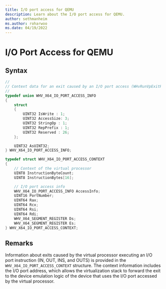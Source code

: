 ```yaml
---
title: I/O port access for QEMU
description: Learn about the I/O port access for QEMU. 
author: sethmanheim
ms.author: roharwoo
ms.date: 04/19/2022
---
```


# I/O Port Access for QEMU

## Syntax
```C
//
// Context data for an exit caused by an I/O port access (WHvRunVpExitReasonX64IOPortAccess)
//
typedef union WHV_X64_IO_PORT_ACCESS_INFO
{
    struct
    {
        UINT32 IsWrite : 1;
        UINT32 AccessSize: 3;
        UINT32 StringOp : 1;
        UINT32 RepPrefix : 1;
        UINT32 Reserved : 26;
    };

    UINT32 AsUINT32;
} WHV_X64_IO_PORT_ACCESS_INFO;

typedef struct WHV_X64_IO_PORT_ACCESS_CONTEXT
{
    // Context of the virtual processor
    UINT8 InstructionByteCount;
    UINT8 InstructionBytes[16];

    // I/O port access info
    WHV_X64_IO_PORT_ACCESS_INFO AccessInfo;
    UINT16 PortNumber;
    UINT64 Rax;
    UINT64 Rcx;
    UINT64 Rsi;
    UINT64 Rdi;
    WHV_X64_SEGMENT_REGISTER Ds;
    WHV_X64_SEGMENT_REGISTER Es;
} WHV_X64_IO_PORT_ACCESS_CONTEXT;
```

## Remarks

Information about exits caused by the virtual processor executing an I/O port instruction (IN, OUT, INS, and OUTS) is provided in the `WHV_X64_IO_PORT_ACCESS_CONTEXT` structure. The context information includes the I/O port address, which allows the virtualization stack to forward the exit to the device emulation logic of the device that uses the I/O port accessed by the virtual processor. 
